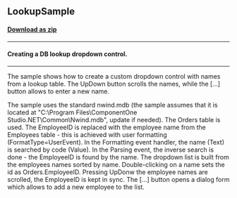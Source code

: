 ## LookupSample
#### [Download as zip](https://minhaskamal.github.io/DownGit/#/home?url=https://github.com/GrapeCity/ComponentOne-WinForms-Samples/tree/master/NetFramework\Input\VB\LookupSample)
____
#### Creating a DB lookup dropdown control.
____
The sample shows how to create a custom dropdown control with names from a lookup table. The UpDown button scrolls the names, while the [...] button allows to enter a new name. 

The sample uses the standard nwind.mdb (the sample assumes that it is located at "C:\Program Files\ComponentOne Studio.NET\Common\Nwind.mdb", update if needed). The Orders table is used. The EmployeeID is replaced with the employee name from the Employees table - this is achieved with user formatting (FormatType=UserEvent). In the Formatting event handler, the name (Text) is searched by code (Value). In the Parsing event, the inverse search is done - the EmployeeID is found by the name. The dropdown list is built from the employees names sorted by name. Double-clicking on a name sets the id as Orders.EmployeeID. Pressing UpDonw the employee names are scrolled, the EmployeeID is kept in sync. The [...] button opens a dialog form which allows to add a new employee to the list. 
